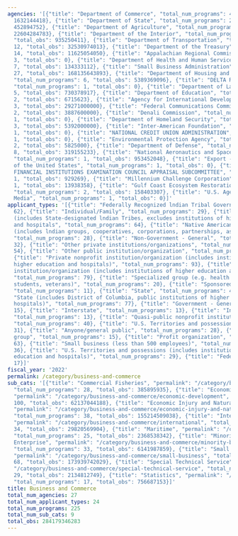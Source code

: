 ```yaml
---
agencies: '[{"title": "Department of Commerce", "total_num_programs": 49, "total_obs":
  1632144418}, {"title": "Department of State", "total_num_programs": 22, "total_obs":
  452894752}, {"title": "Department of Agriculture", "total_num_programs": 37, "total_obs":
  22604284783}, {"title": "Department of the Interior", "total_num_programs": 12,
  "total_obs": 935250411}, {"title": "Department of Transportation", "total_num_programs":
  12, "total_obs": 32530974013}, {"title": "Department of the Treasury", "total_num_programs":
  14, "total_obs": 11625054050}, {"title": "Appalachian Regional Commission", "total_num_programs":
  3, "total_obs": 0}, {"title": "Department of Health and Human Services", "total_num_programs":
  7, "total_obs": 134333112}, {"title": "Small Business Administration", "total_num_programs":
  27, "total_obs": 168135643893}, {"title": "Department of Housing and Urban Development",
  "total_num_programs": 6, "total_obs": 5389369096}, {"title": "DELTA REGIONAL AUTHORITY",
  "total_num_programs": 1, "total_obs": 0}, {"title": "Department of Labor", "total_num_programs":
  5, "total_obs": 730378917}, {"title": "Department of Education", "total_num_programs":
  2, "total_obs": 6715623}, {"title": "Agency for International Development", "total_num_programs":
  3, "total_obs": 29271000000}, {"title": "Federal Communications Commission", "total_num_programs":
  2, "total_obs": 3887600000}, {"title": "Denali Commission", "total_num_programs":
  1, "total_obs": 0}, {"title": "Department of Homeland Security", "total_num_programs":
  3, "total_obs": 5392000000}, {"title": "Inter-American Foundation", "total_num_programs":
  1, "total_obs": 0}, {"title": "NATIONAL CREDIT UNION ADMINISTRATION", "total_num_programs":
  1, "total_obs": 0}, {"title": "Environmental Protection Agency", "total_num_programs":
  2, "total_obs": 5825000}, {"title": "Department of Defense", "total_num_programs":
  8, "total_obs": 319155233}, {"title": "National Aeronautics and Space Administration",
  "total_num_programs": 1, "total_obs": 953452048}, {"title": "Export - Import Bank
  of the United States", "total_num_programs": 1, "total_obs": 0}, {"title": "FEDERAL
  FINANCIAL INSTITUTIONS EXAMINATION COUNCIL APPRAISAL SUBCOMMITTEE", "total_num_programs":
  1, "total_obs": 929269}, {"title": "Millennium Challenge Corporation", "total_num_programs":
  1, "total_obs": 13938358}, {"title": "Gulf Coast Ecosystem Restoration Council",
  "total_num_programs": 2, "total_obs": 158403307}, {"title": "U.S. Agency for Global
  Media", "total_num_programs": 1, "total_obs": 0}]'
applicant_types: '[{"title": "Federally Recognized lndian Tribal Governments", "total_num_programs":
  62}, {"title": "Individual/Family", "total_num_programs": 29}, {"title": "Local
  (includes State-designated lndian Tribes, excludes institutions of higher education
  and hospitals", "total_num_programs": 64}, {"title": "Native American Organizations
  (includes lndian groups, cooperatives, corporations, partnerships, associations)",
  "total_num_programs": 28}, {"title": "Non-Government - General", "total_num_programs":
  32}, {"title": "Other private institutions/organizations", "total_num_programs":
  54}, {"title": "Other public institution/organization", "total_num_programs": 49},
  {"title": "Private nonprofit institution/organization (includes institutions of
  higher education and hospitals)", "total_num_programs": 93}, {"title": "Public nonprofit
  institution/organization (includes institutions of higher education and hospitals)",
  "total_num_programs": 79}, {"title": "Specialized group (e.g. health professionals,
  students, veterans)", "total_num_programs": 20}, {"title": "Sponsored organization",
  "total_num_programs": 11}, {"title": "State", "total_num_programs": 49}, {"title":
  "State (includes District of Columbia, public institutions of higher education and
  hospitals)", "total_num_programs": 77}, {"title": "Government - General", "total_num_programs":
  15}, {"title": "Interstate", "total_num_programs": 13}, {"title": "Intrastate",
  "total_num_programs": 13}, {"title": "Quasi-public nonprofit institution/organization",
  "total_num_programs": 40}, {"title": "U.S. Territories and possessions", "total_num_programs":
  31}, {"title": "Anyone/general public", "total_num_programs": 28}, {"title": "Minority
  group", "total_num_programs": 15}, {"title": "Profit organization", "total_num_programs":
  63}, {"title": "Small business (less than 500 employees)", "total_num_programs":
  36}, {"title": "U.S. Territories and possessions (includes institutions of higher
  education and hospitals)", "total_num_programs": 29}, {"title": "Federal", "total_num_programs":
  17}]'
fiscal_year: '2022'
permalink: /category/business-and-commerce
sub_cats: '[{"title": "Commercial Fisheries", "permalink": "/category/business-and-commerce/commercial-fisheries",
  "total_num_programs": 28, "total_obs": 385895935}, {"title": "Economic Development",
  "permalink": "/category/business-and-commerce/economic-development", "total_num_programs":
  100, "total_obs": 62137044188}, {"title": "Economic Injury and Natural Disaster",
  "permalink": "/category/business-and-commerce/economic-injury-and-natural-disaster",
  "total_num_programs": 38, "total_obs": 155214509038}, {"title": "International",
  "permalink": "/category/business-and-commerce/international", "total_num_programs":
  34, "total_obs": 29820569904}, {"title": "Maritime", "permalink": "/category/business-and-commerce/maritime",
  "total_num_programs": 25, "total_obs": 2368538342}, {"title": "Minority Business
  Enterprise", "permalink": "/category/business-and-commerce/minority-business-enterprise",
  "total_num_programs": 33, "total_obs": 6141987859}, {"title": "Small Business",
  "permalink": "/category/business-and-commerce/small-business", "total_num_programs":
  68, "total_obs": 173939742029}, {"title": "Special Technical Service", "permalink":
  "/category/business-and-commerce/special-technical-service", "total_num_programs":
  29, "total_obs": 2134812749}, {"title": "Statistics", "permalink": "/category/business-and-commerce/statistics",
  "total_num_programs": 17, "total_obs": 756687153}]'
title: Business and Commerce
total_num_agencies: 27
total_num_applicant_types: 24
total_num_programs: 225
total_num_sub_cats: 9
total_obs: 284179346283
---
```

